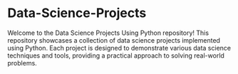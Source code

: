 # Data-Science-Projects
Welcome to the Data Science Projects Using Python repository! This repository showcases a collection of data science projects implemented using Python. Each project is designed to demonstrate various data science techniques and tools, providing a practical approach to solving real-world problems.
